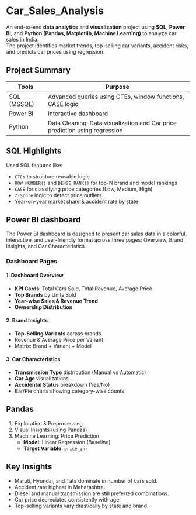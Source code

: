 # Car_Sales_Analysis

An end-to-end **data analytics** and **visualization** project using **SQL**, **Power BI**, and **Python (Pandas, Matplotlib, Machine Learning)** to analyze car sales in India.  
The project identifies market trends, top-selling car variants, accident risks, and predicts car prices using regression.

## Project Summary

|      Tools        |                       Purpose                                               |
|-------------------|-----------------------------------------------------------------------------|
|  SQL (MSSQL)      | Advanced queries using CTEs, window functions, CASE logic                   |
|  Power BI         | Interactive dashboard                                                       |
|  Python           | Data Cleaning, Data visualization and Car price prediction using regression |                                           

## SQL Highlights

Used SQL features like:
- `CTEs` to structure reusable logic  
- `ROW_NUMBER()` and `DENSE_RANK()` for top-N brand and model rankings  
- `CASE` for classifying price categories (Low, Medium, High)  
- `Z-Score` logic to detect price outliers  
- Year-on-year market share & accident rate by state

## Power BI dashboard

The Power BI dashboard is designed to present car sales data in a colorful, interactive, and user-friendly format across three pages: Overview, Brand Insights, and Car Characteristics.

### Dashboard Pages

####  **1. Dashboard Overview**
-  **KPI Cards**: Total Cars Sold, Total Revenue, Average Price
-  **Top Brands** by Units Sold
-  **Year-wise Sales & Revenue Trend**
-  **Ownership Distribution**

####  **2. Brand Insights**
-  **Top-Selling Variants** across brands
-  Revenue & Average Price per Variant
-  Matrix: Brand + Variant + Model

####  **3. Car Characteristics**
-  **Transmission Type** distribution (Manual vs Automatic)
-  **Car Age** visualizations
-  **Accidental Status** breakdown (Yes/No)
-  Bar/Pie charts showing category-wise counts

## Pandas

1. Exploration & Preprocessing
2. Visual Insights (using Pandas)
3. Machine Learning: Price Prediction
     - **Model**: Linear Regression (Baseline)
     - **Target Variable**: `price_inr`
       
##  Key Insights

-  Maruti, Hyundai, and Tata dominate in number of cars sold.
-  Accident rate highest in Maharashtra.
-  Diesel and manual transmission are still preferred combinations.
-  Car price depreciates consistently with age.
-  Top-selling variants vary drastically by state and brand.









